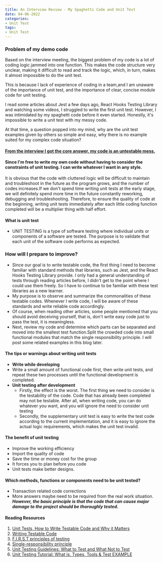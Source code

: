 ```yaml
---
title: An Interview Review - My Spaghetti Code and Unit Test
date: 04-06-2022
categories:
- Unit Test 
tags:
- Unit Test
---
```


### Problem of my demo code

Based on the interview meeting, the biggest problem of my code is a lot of coding logic jammed into one function.
This makes the code structure very unclear, making it difficult to read and track the logic, which, in turn, makes it almost impossible to do the unit test.

This is because I lack of experience of coding in a team,and I am unaware of the importance of unit test, and the importance of clear, concise module code for unit testing.

I read some articles about Jest a few days ago, React Hooks Testing Library and watching some videos, I struggled to write the first unit test. However, I was intimidated by my spaghetti code before it even started. Honestly, it's impossible to write a unit test with my messy code. 

At that time, a question popped into my mind, why are the unit test examples given by others so simple and easy, why there is no example suited for my complex code situation? 

#### <ins>From the interview I got the core answer, my code is an untestable mess.</ins> 
#### Since I'm free to write my own code without having to consider the constraints of unit testing. I can write whatever I want in any style.

It is obvious that the code with cluttered logic will be difficult to maintain and troubleshoot in the future as the program grows, and the number of codes increases.If we don't spend time writing unit tests at the early stage, we will definitely spend more time in the future constantly reworking, debugging and troubleshooting. 
Therefore, to ensure the quality of code at the beginning, writing unit tests immediately after each little coding function completed will be a multiplier thing with half effort.


#### What is unit test
- UNIT TESTING is a type of software testing where individual units or components of a software are tested. The purpose is to validate that each unit of the software code performs as expected.


### How will I prepare to improve?
- Since our goal is to write testable code, the first thing I need to become familiar with standard methods that libraries, such as Jest, and the React Hooks Testing Library provide. I only had a general understanding of tests through reading articles before, I didn't get to the point where I could use them freely. So I have to continue to be familiar with these test libraries as a new learner.
- My purpose is to observe and summarize the commonalities of these testable codes. Whenever I write code, I will be aware of these standards and write reliable code accordingly. 
- Of course, when reading other articles, some people mentioned that you should avoid deceiving yourself, that is, don't write easy code just to pass the test, it is meaningless.
- Next, review my code and determine which parts can be separated and moved into the smallest test function.Split the crowded code into small functional modules that match the single responsibility principle. I will post some related examples in this blog later.


#### The tips or warnings about writing unit tests
-  **Write while developing**
  - Write a small amount of functional code first, then write unit tests, and repeat these two processes until the functional development is completed.
- **Unit testing after development**
  - Firstly, the effect is the worst. The first thing we need to consider is the testability of the code. Code that has already been completed may not be testable. After all, when writing code, you can do whatever you want, and you will ignore the need to consider unit testing
  - Secondly, the supplementary unit test is easy to write the test code according to the current implementation, and it is easy to ignore the actual logic requirements, which makes the unit test invalid.
    
#### The benefit of unit testing
- Improve the working efficiency
- Import the quality of code
- Save the time or money cost for the group
- It forces you to plan before you code
- Unit tests make better designs.

#### Which methods, functions or components need to be unit tested?
- Transaction related code corrections
- More answers maybe need to be required from the real work situation. ***However, the basic principle is that the code that can cause major damage to the project should be thoroughly tested.***




















#### Reading Resources
1. [Unit Tests, How to Write Testable Code and Why it Matters](https://www.toptal.com/qa/how-to-write-testable-code-and-why-it-matters)
2. [Writing Testable Code](https://medium.com/feedzaitech/writing-testable-code-b3201d4538eb)
3. [F.I.R.S.T principles of testing](https://medium.com/@tasdikrahman/f-i-r-s-t-principles-of-testing-1a497acda8d6)
4. [Single-responsibility principle](https://en.wikipedia.org/wiki/Single-responsibility_principle)
5. [Unit Testing Guidelines: What to Test and What Not to Test](https://dzone.com/articles/unit-testing-guidelines-what-to-test-and-what-not)
6. [Unit Testing Tutorial: What is, Types, Tools & Test EXAMPLE](https://www.guru99.com/unit-testing-guide.html)